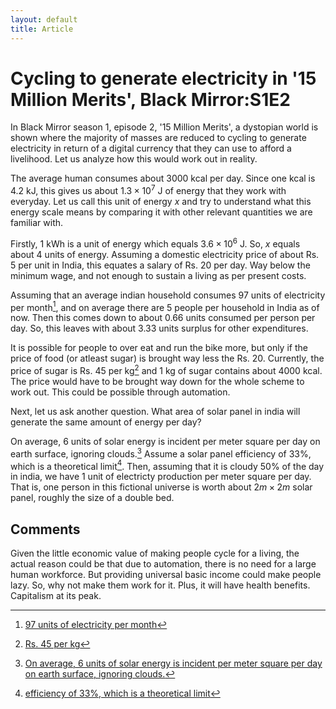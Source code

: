 ```yaml
---
layout: default
title: Article
---
```



# Cycling to generate electricity in '15 Million Merits', Black Mirror:S1E2

In Black Mirror season 1, episode 2, '15 Million Merits', a dystopian world is shown where the majority of masses are reduced to cycling to generate electricity in return of a digital currency that they can use to afford a livelihood. Let us analyze how this would work out in reality.

The average human consumes about 3000 kcal per day. Since one kcal is 4.2 kJ, this gives us about $1.3 \times 10^7$ J of energy that they work with everyday. Let us call this unit of energy $x$ and try to understand what this energy scale means by comparing it with other relevant quantities we are familiar with.

Firstly, 1 kWh is a unit of energy which equals $3.6 \times 10^6$ J. So, $x$ equals about 4 units of energy. Assuming a domestic electricity price of about Rs. 5 per unit in India, this equates a salary of Rs. 20 per day. Way below the minimum wage, and not enough to sustain a living as per present costs.

Assuming that an average indian household consumes 97 units of electricity per month[^1], and on average there are 5 people per household in India as of now. Then this comes down to about $0.66$ units consumed per person per day. So, this leaves with about $3.33$ units surplus for other expenditures.

It is possible for people to over eat and run the bike more, but only if the price of food (or atleast sugar) is brought way less the Rs. 20. Currently, the price of sugar is Rs. 45 per kg[^2] and 1 kg of sugar contains about 4000 kcal. The price would have to be brought way down for the whole scheme to work out. This could be possible through automation.

Next, let us ask another question. What area of solar panel in india will generate the same amount of energy per day?

On average, 6 units of solar energy is incident per meter square per day on earth surface, ignoring clouds.[^3] Assume a solar panel efficiency of 33%, which is a theoretical limit[^4]. Then, assuming that it is cloudy 50% of the day in india, we have 1 unit of electricty production per meter square per day. That is, one person in this fictional universe is worth about $2 m \times 2 m$ solar panel, roughly the size of a double bed.

## Comments

Given the little economic value of making people cycle for a living, the actual reason could be that due to automation, there is no need for a large human workforce. But providing universal basic income could make people lazy. So, why not make them work for it. Plus, it will have health benefits. Capitalism at its peak.

[^1]: [97 units of electricity per month](https://www.dataforindia.com/access-to-electricity/#:~:text=Household%20consumption%20of%20electricity%20On%20average%2C%20an,conditioning%20unit%20for%20about%202%20hours%20daily)
[^2]: [Rs. 45 per kg](https://www.chinimandi.com/retail-prices/)
[^3]: [On average, 6 units of solar energy is incident per meter square per day on earth surface, ignoring clouds.](https://en.wikipedia.org/wiki/Solar_irradiance#On_Earth's_surface)
[^4]: [efficiency of 33%, which is a theoretical limit](https://en.wikipedia.org/wiki/Solar-cell_efficiency)
